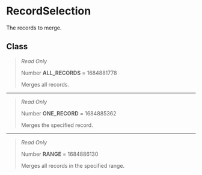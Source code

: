 # RecordSelection
The records to merge.

## Class
> *Read Only* 
> 
> Number **ALL_RECORDS** = 1684881778
> 
> Merges all records.
*** 
> *Read Only* 
> 
> Number **ONE_RECORD** = 1684885362
> 
> Merges the specified record.
*** 
> *Read Only* 
> 
> Number **RANGE** = 1684886130
> 
> Merges all records in the specified range.

